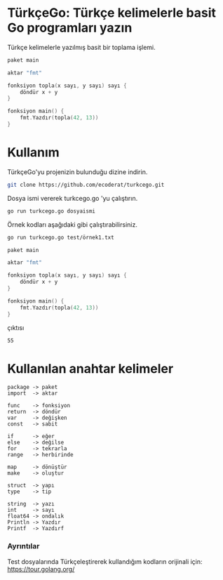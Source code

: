 # TürkçeGo: Türkçe kelimelerle basit Go programları yazın

Türkçe kelimelerle yazılmış basit bir toplama işlemi.

```go
paket main

aktar "fmt"

fonksiyon topla(x sayı, y sayı) sayı {
	döndür x + y
}

fonksiyon main() {
	fmt.Yazdır(topla(42, 13))
}
```


# Kullanım

TürkçeGo'yu projenizin bulunduğu dizine indirin.

```bash
git clone https://github.com/ecoderat/turkcego.git
```

Dosya ismi vererek turkcego.go 'yu çalıştırın.

```bash
go run turkcego.go dosyaismi
```

Örnek kodları aşağıdaki gibi çalıştırabilirsiniz.

```bash
go run turkcego.go test/örnek1.txt
```

```go
paket main

aktar "fmt"

fonksiyon topla(x sayı, y sayı) sayı {
	döndür x + y
}

fonksiyon main() {
	fmt.Yazdır(topla(42, 13))
}
```

çıktısı

```bash
55
```


# Kullanılan anahtar kelimeler

```
package -> paket
import  -> aktar

func    -> fonksiyon
return  -> döndür
var     -> değişken
const   -> sabit

if      -> eğer
else    -> değilse
for     -> tekrarla
range   -> herbirinde

map     -> dönüştür
make    -> oluştur

struct  -> yapı
type    -> tip

string  -> yazı
int     -> sayı
float64 -> ondalık
Println -> Yazdır
Printf  -> Yazdırf
```

### Ayrıntılar
Test dosyalarında Türkçeleştirerek kullandığım kodların orijinali için: https://tour.golang.org/
